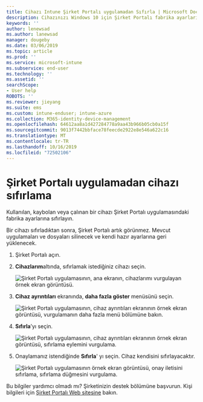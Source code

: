 ```yaml
---
title: Cihazı Intune Şirket Portalı uygulamadan Sıfırla | Microsoft Docs
description: Cihazınızı Windows 10 için Şirket Portalı fabrika ayarlarına sıfırlayın.
keywords: ''
author: lenewsad
ms.author: lanewsad
manager: dougeby
ms.date: 03/06/2019
ms.topic: article
ms.prod: ''
ms.service: microsoft-intune
ms.subservice: end-user
ms.technology: ''
ms.assetid: ''
searchScope:
- User help
ROBOTS: ''
ms.reviewer: jieyang
ms.suite: ems
ms.custom: intune-enduser; intune-azure
ms.collection: M365-identity-device-management
ms.openlocfilehash: 64612aa8a1d427284778a9aa43b966b05cb0a15f
ms.sourcegitcommit: 9013f7442bbface78feecde2922e8e546a622c16
ms.translationtype: MT
ms.contentlocale: tr-TR
ms.lasthandoff: 10/16/2019
ms.locfileid: "72502106"
---
```

# <a name="reset-device-from-the-company-portal-app"></a>Şirket Portalı uygulamadan cihazı sıfırlama  

Kullanılan, kaybolan veya çalınan bir cihazı Şirket Portalı uygulamasındaki fabrika ayarlarına sıfırlayın.  

Bir cihazı sıfırladıktan sonra, Şirket Portalı artık görünmez. Mevcut uygulamaları ve dosyaları silinecek ve kendi hazır ayarlarına geri yüklenecek.  


1. Şirket Portalı açın.  
2. **Cihazlarım**altında, sıfırlamak istediğiniz cihazı seçin.   

    ![Şirket Portalı uygulamasının, ana ekranın, cihazlarımı vurgulayan örnek ekran görüntüsü.](./media/1802-cp-app-windows-home.png)  

3. **Cihaz ayrıntıları** ekranında, **daha fazla göster** menüsünü seçin.  

    ![Şirket Portalı uygulamasının, cihaz ayrıntıları ekranının örnek ekran görüntüsü, vurgulamanın daha fazla menü bölümüne bakın.](./media/1802-cp-app-windows-device-details.png)  

4. **Sıfırla**’yı seçin.  

     ![Şirket Portalı uygulamasının, cihaz ayrıntıları ekranının örnek ekran görüntüsü, sıfırlama eylemini vurgulama. ](./media/1802-cp-app-windows-device-details-reset.png)  

5. Onaylamanız istendiğinde **Sıfırla**' yı seçin. Cihaz kendisini sıfırlayacaktır.  

     ![Şirket Portalı uygulamasının örnek ekran görüntüsü, onay iletisini sıfırlama, sıfırlama düğmesini vurgulama. ](./media/1802-cp-app-windows-reset-confirm.png)  

Bu bilgiler yardımcı olmadı mı? Şirketinizin destek bölümüne başvurun. Kişi bilgileri için [Şirket Portalı Web sitesine](https://go.microsoft.com/fwlink/?linkid=2010980) bakın.  
